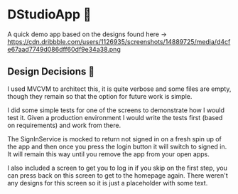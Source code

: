 # DStudioApp :robot:

A quick demo app based on the designs found here -> https://cdn.dribbble.com/users/1126935/screenshots/14889725/media/d4cfe67aad7749d086dff60df9e34a38.png

## Design Decisions :thinking:

I used MVCVM to architect this, it is quite verbose and some files are empty, though they remain so that the option for future work is simple.

I did some simple tests for one of the screens to demonstrate how I would test it. Given a production environment I would write the tests first (based on requirements) and work from there.

The SignInService is mocked to return not signed in on a fresh spin up of the app and then once you press the login button it will switch to signed in. It will remain this way until you remove the app from your open apps.

I also included a screen to get you to log in if you skip on the first step, you can press back on this screen to get to the homepage again. There weren't any designs for this screen so it is just a placeholder with some text.
